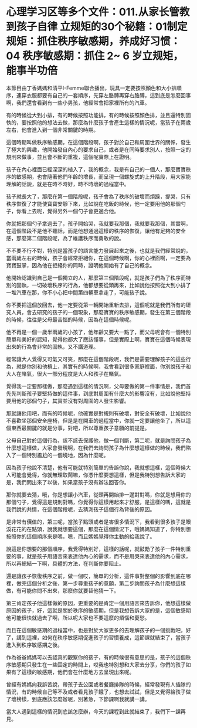 # 心理学习区等多个文件：011.从家长管教到孩子自律 立规矩的30个秘籍：01制定规矩：抓住秩序敏感期，养成好习惯：04 秩序敏感期：抓住 2~ 6 岁立规矩，能事半功倍

本節目由丁香媽媽和清平I-Femme聯合播出，玩具一定要按照顏色和大小排順序，連穿衣服都要有自己的一套順序，先穿左胳膊再穿右胳膊，這到底是怎麼回事啊，我們還會看到有一些小男孩，他經常會把家裡所有的汽車。

有的時候從大到小排，有的時候按照功能排，有的時候按照顏色排，並且還特別固執的，要按照他的想法去做，那麼為什麼孩子會產生這樣的情況呢，當孩子在兩歲左右，他會進入到一個非常關鍵的時期。

這個時期叫做秩序敏感期，在這個階段啊，孩子對於自己和周圍世界的關係，發生了極大的興趣，他開始發自內心的要求自己，或者是在同時要求別人，按照一定的規則來做事，並且會不斷的重複，這個呢實際上在證明。

孩子在內心裡面已經深深的植入了，我的概念，我是有自己的一個人，那麼寶寶秩序的敏感期，也會隨著他們年齡的增長，而呈現一個螺旋式的上升階段，用大家能理解的話說，就是在時不時好，時不時壞的過程當中。

孩子就長大了，那麼在第一個階段呢，孩子會為了秩序的破壞而煩躁，提哭，只有秩序恢復了才能使寶寶安靜下來，比如說在吃飯的時候，他一定要用他的那個勺子，你看上去呢，覺得另外一個勺子會更適合他。

你就把那個勺子拿過去了，孩子開始哭，我就要我那個，我就要我那個，其實啊，在這個階段不是他不聽話，而是他想通過這樣的秩序的恢復，讓他有足夠的安全感，那麼第二個階段呢，為了維護秩序而勇敢的說。

不不要不行不對，特別是當孩子的語言能力發展起來之後，也就是我們經常說的，當兩歲左右的時候，孩子會經常拒絕你，在這個時候啊，你的心裡面啊，一定要為寶寶鼓掌，因為他在拒絕你的同時，證明他開始有了自己的概念。

他開始認識到自己是一個獨立的人，那麼第三個階段呢，就是孩子們為了秩序而特別的固執，一切破壞秩序的行為，他都想要從頭再來，比如說他按照從大到小排了一堆汽車在那，你不小心把中間第四輛車拿走了，可能孩子說。

你不要把這個放回去，他一定要從第一輛開始重新去排，這個呢就是我們所有的研究人員，會去研究的孩子的一個現象，那麼寶寶的秩序敏感期，發生在第三個階段的時候，往往是父母最苦惱的時候，因為在這個時候呢。

他不再是一個一歲半兩歲的小孩了，他年齡又要大一點了，而父母呢會有一個特別簡單和美好的認知，覺得他都大了應該懂事，但是實際上啊，寶寶在這個時候表現出來的行為會非常的固執，又不講道理。

經常讓大人覺得又可氣又可笑，那麼在這個階段呢，我們是需要理解孩子的這些行為，就是你別和他槓上，其實有的時候啊，我會看到很多家庭裡面，你別說孩子和大人在賭氣，很大一部分程度是大人和孩子在賭氣。

覺得我一定要那樣做，那麼遇到這樣的情況啊，父母要做的第一件事情是，我們首先先判斷孩子要堅持做的這件事，到底對周圍有什麼大的影響沒有，比如說他堅持要用他的那個勺子，其實並沒有對周圍的人發生影響。

那就讓他用吧，而有的時候呢，他確實是對規則有破壞，對安全有破壞，比如說他不喜歡坐那個安全座椅，但是是在開車的過程當中，你就一定要讓他坐了，所以這個東西最關鍵的就是分事，對吧，所以尊重孩子意願的前提是。

父母自己對於這個行為，該不該去保護他，做一個判斷，第二呢，就是詢問孩子為什麼想這樣做，大家會發現啊，在我們去詢問孩子為什麼想這樣做的時候，我們陷入了一個特別尷尬的一個境地，因為什麼呢。

因為孩子他說不清楚，他有可能就特別簡單的告訴你說，我就想這樣，這個時候大人可能會覺得，你就無理取鬧嘛，你憑什麼要想這樣，但是我特別想告訴大家的是，我們問出來了以後，如果當孩子沒有辦法回答你。

那你就要去猜，哦，你是想讓小汽車，從頭再開始排一邊對對嗎，你就是想用你的那個勺子，覺得這是規則對嗎，你覺得你這樣用起來才舒服，是這樣的嗎，這就是我們說的共情，在這個階段呢，去猜測孩子這個行為背後的原因。

是非常有價值的，第三呢，當孩子點頭或者是害很多情況下，我看到很多孩子是眼淚花花的在點頭，說我就想要這個，那麼在這個情況下，哦媽媽知道了，你特別想按照你的這個順序來是嗎，嗯，而且媽媽覺得你主動的給我說了。

說這是你想要的那個順序，我覺得特別好，這樣的話呢，就鼓勵了孩子一件特別重要的事，就是孩子用語言來表達他內心的需求，而不是用哭來表達他的內心需求，所以再總結一下啊，具體的方法，在判斷你要阻止。

還是讓孩子恢復秩序之前，做一個哎，簡單的分析，這件事對整個的影響到底在哪裡，做完這個分析之後，第一步尊重孩子的意願，第二步詢問孩子為什麼想這樣做，有可能你問不出來，那麼你就要替他猜一下。

第三肯定孩子他這樣做的原因，更重要的是肯定一個用語言來告訴你，他想這樣做原因的孩子，好，這就是關於秩序的敏感期，但是我想告訴大家的是，這個敏感期他可能很快就過去了啊，所以呢大家也不要這麼的煩惱和憂愁。

而且在這個敏感期的過程當中，也是對於大家更多的去理解孩子的一個挑戰吧，好了，講到這裡，如何在秩序敏感期促進孩子的習慣養成，這節課就結束了，當孩子進入到秩序敏感期之後。

作為爸爸媽媽可以去認真的觀察你的孩子，有的時候很有意思的是，孩子的這個秩序敏感期只發生在一些固定的時間上，哎我也特別想和大家去分享，你們的孩子如果有了這樣的敏感期，他們會在什麼地方去呈現出來呢。

曾經有媽媽向我訴苦說，帶孩子去公園或者餐廳排隊的時候，經常發現有人插隊的情況，有的時候自己等不及或者看見孩子餓了，也想去試試，但是又覺得給孩子做了壞榜樣，到底應該怎麼辦呢，別著急，下節課啊我就講一講。

當大人遇到這樣的情況到底該怎麼辦，今天的課程到此就結束了，我們下一課再見。